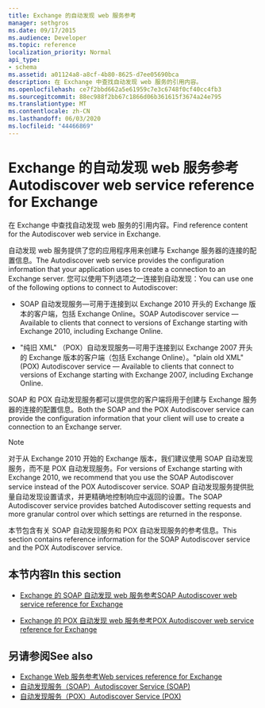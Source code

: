 ```yaml
---
title: Exchange 的自动发现 web 服务参考
manager: sethgros
ms.date: 09/17/2015
ms.audience: Developer
ms.topic: reference
localization_priority: Normal
api_type:
- schema
ms.assetid: a01124a8-a8cf-4b80-8625-d7ee05690bca
description: 在 Exchange 中查找自动发现 web 服务的引用内容。
ms.openlocfilehash: ce7f2bbd662a5e61959c7e3c6748f0cf40cc4fb3
ms.sourcegitcommit: 88ec988f2bb67c1866d06b361615f3674a24e795
ms.translationtype: MT
ms.contentlocale: zh-CN
ms.lasthandoff: 06/03/2020
ms.locfileid: "44466869"
---
```

# <a name="autodiscover-web-service-reference-for-exchange"></a><span data-ttu-id="077cf-103">Exchange 的自动发现 web 服务参考</span><span class="sxs-lookup"><span data-stu-id="077cf-103">Autodiscover web service reference for Exchange</span></span>

<span data-ttu-id="077cf-104">在 Exchange 中查找自动发现 web 服务的引用内容。</span><span class="sxs-lookup"><span data-stu-id="077cf-104">Find reference content for the Autodiscover web service in Exchange.</span></span>
  
<span data-ttu-id="077cf-105">自动发现 web 服务提供了您的应用程序用来创建与 Exchange 服务器的连接的配置信息。</span><span class="sxs-lookup"><span data-stu-id="077cf-105">The Autodiscover web service provides the configuration information that your application uses to create a connection to an Exchange server.</span></span> <span data-ttu-id="077cf-106">您可以使用下列选项之一连接到自动发现：</span><span class="sxs-lookup"><span data-stu-id="077cf-106">You can use one of the following options to connect to Autodiscover:</span></span>
  
- <span data-ttu-id="077cf-107">SOAP 自动发现服务—可用于连接到以 Exchange 2010 开头的 Exchange 版本的客户端，包括 Exchange Online。</span><span class="sxs-lookup"><span data-stu-id="077cf-107">SOAP Autodiscover service —Available to clients that connect to versions of Exchange starting with Exchange 2010, including Exchange Online.</span></span>
    
- <span data-ttu-id="077cf-108">"纯旧 XML" （POX）自动发现服务—可用于连接到以 Exchange 2007 开头的 Exchange 版本的客户端（包括 Exchange Online）。</span><span class="sxs-lookup"><span data-stu-id="077cf-108">"plain old XML" (POX) Autodiscover service — Available to clients that connect to versions of Exchange starting with Exchange 2007, including Exchange Online.</span></span> 
    
<span data-ttu-id="077cf-109">SOAP 和 POX 自动发现服务都可以提供您的客户端将用于创建与 Exchange 服务器的连接的配置信息。</span><span class="sxs-lookup"><span data-stu-id="077cf-109">Both the SOAP and the POX Autodiscover service can provide the configuration information that your client will use to create a connection to an Exchange server.</span></span>
  
> [!NOTE]
> <span data-ttu-id="077cf-110">对于从 Exchange 2010 开始的 Exchange 版本，我们建议使用 SOAP 自动发现服务，而不是 POX 自动发现服务。</span><span class="sxs-lookup"><span data-stu-id="077cf-110">For versions of Exchange starting with Exchange 2010, we recommend that you use the SOAP Autodiscover service instead of the POX Autodiscover service.</span></span> <span data-ttu-id="077cf-111">SOAP 自动发现服务提供批量自动发现设置请求，并更精确地控制响应中返回的设置。</span><span class="sxs-lookup"><span data-stu-id="077cf-111">The SOAP Autodiscover service provides batched Autodiscover setting requests and more granular control over which settings are returned in the response.</span></span> 
  
<span data-ttu-id="077cf-112">本节包含有关 SOAP 自动发现服务和 POX 自动发现服务的参考信息。</span><span class="sxs-lookup"><span data-stu-id="077cf-112">This section contains reference information for the SOAP Autodiscover service and the POX Autodiscover service.</span></span>
  
## <a name="in-this-section"></a><span data-ttu-id="077cf-113">本节内容</span><span class="sxs-lookup"><span data-stu-id="077cf-113">In this section</span></span>
<span data-ttu-id="077cf-114"><a name="bk_InThisSection"> </a></span><span class="sxs-lookup"><span data-stu-id="077cf-114"><a name="bk_InThisSection"> </a></span></span>

- [<span data-ttu-id="077cf-115">Exchange 的 SOAP 自动发现 web 服务参考</span><span class="sxs-lookup"><span data-stu-id="077cf-115">SOAP Autodiscover web service reference for Exchange</span></span>](soap-autodiscover-web-service-reference-for-exchange.md)
    
- [<span data-ttu-id="077cf-116">Exchange 的 POX 自动发现 web 服务参考</span><span class="sxs-lookup"><span data-stu-id="077cf-116">POX Autodiscover web service reference for Exchange</span></span>](pox-autodiscover-web-service-reference-for-exchange.md)
    
## <a name="see-also"></a><span data-ttu-id="077cf-117">另请参阅</span><span class="sxs-lookup"><span data-stu-id="077cf-117">See also</span></span>

- [<span data-ttu-id="077cf-118">Exchange Web 服务参考</span><span class="sxs-lookup"><span data-stu-id="077cf-118">Web services reference for Exchange</span></span>](web-services-reference-for-exchange.md)
- [<span data-ttu-id="077cf-119">自动发现服务（SOAP）</span><span class="sxs-lookup"><span data-stu-id="077cf-119">Autodiscover Service (SOAP)</span></span>](https://msdn.microsoft.com/library/e24d1a1f-0d20-4bd9-ae4c-9112ecacea78%28Office.15%29.aspx)
- [<span data-ttu-id="077cf-120">自动发现服务（POX）</span><span class="sxs-lookup"><span data-stu-id="077cf-120">Autodiscover Service (POX)</span></span>](https://msdn.microsoft.com/library/13c54de3-a91c-4424-8732-99dd8f2162ec%28Office.15%29.aspx)
    

